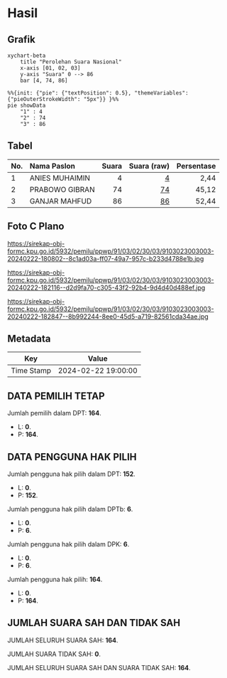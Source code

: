 # Hasil

## Grafik

```mermaid
xychart-beta
    title "Perolehan Suara Nasional"
    x-axis [01, 02, 03]
    y-axis "Suara" 0 --> 86
    bar [4, 74, 86]
```

```mermaid
%%{init: {"pie": {"textPosition": 0.5}, "themeVariables": {"pieOuterStrokeWidth": "5px"}} }%%
pie showData
    "1" : 4
    "2" : 74
    "3" : 86
```

## Tabel

| No. | Nama Paslon    | Suara | Suara (raw) | Persentase |
|:--- |:-------------- | -----:| -----------:| ----------:|
| 1   | ANIES MUHAIMIN | 4     | [4][p-1]    | 2,44       |
| 2   | PRABOWO GIBRAN | 74    | [74][p-2]   | 45,12      |
| 3   | GANJAR MAHFUD  | 86    | [86][p-3]   | 52,44      |


[p-1]: https://github.com/gigit-pemilu/pemilu-2024/blob/main/pilpres/hitung-suara/sub/91-papua/sub/03-jayapura/sub/02-sentani-timur/sub/3003-desa-adat-ayapo/sub/003-tps/sub/paslon-1.txt
[p-2]: https://github.com/gigit-pemilu/pemilu-2024/blob/main/pilpres/hitung-suara/sub/91-papua/sub/03-jayapura/sub/02-sentani-timur/sub/3003-desa-adat-ayapo/sub/003-tps/sub/paslon-2.txt
[p-3]: https://github.com/gigit-pemilu/pemilu-2024/blob/main/pilpres/hitung-suara/sub/91-papua/sub/03-jayapura/sub/02-sentani-timur/sub/3003-desa-adat-ayapo/sub/003-tps/sub/paslon-3.txt

## Foto C Plano

https://sirekap-obj-formc.kpu.go.id/5932/pemilu/ppwp/91/03/02/30/03/9103023003003-20240222-180802--8c1ad03a-ff07-49a7-957c-b233d4788e1b.jpg

https://sirekap-obj-formc.kpu.go.id/5932/pemilu/ppwp/91/03/02/30/03/9103023003003-20240222-182116--d2d9fa70-c305-43f2-92b4-9d4d40d488ef.jpg

https://sirekap-obj-formc.kpu.go.id/5932/pemilu/ppwp/91/03/02/30/03/9103023003003-20240222-182847--8b992244-8ee0-45d5-a719-82561cda34ae.jpg


## Metadata

| Key        | Value               |
| ---------- | ------------------- |
| Time Stamp | 2024-02-22 19:00:00 |


## DATA PEMILIH TETAP

Jumlah pemilih dalam DPT: **164**.
 * L: **0**.
 * P: **164**.

## DATA PENGGUNA HAK PILIH

Jumlah pengguna hak pilih dalam DPT: **152**.
 * L: **0**.
 * P: **152**.

Jumlah pengguna hak pilih dalam DPTb: **6**.
 * L: **0**.
 * P: **6**.

Jumlah pengguna hak pilih dalam DPK: **6**.
 * L: **0**.
 * P: **6**.

Jumlah pengguna hak pilih: **164**.
 * L: **0**.
 * P: **164**.

## JUMLAH SUARA SAH DAN TIDAK SAH

JUMLAH SELURUH SUARA SAH: **164**.

JUMLAH SUARA TIDAK SAH: **0**.

JUMLAH SELURUH SUARA SAH DAN SUARA TIDAK SAH: **164**.


